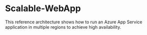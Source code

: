 # Scalable-WebApp
This reference architecture shows how to run an Azure App Service application in multiple regions to achieve high availability.
